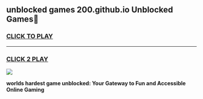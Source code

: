 
## unblocked games 200.github.io Unblocked Games👋
<h3>
<a href="https://premium.freeplayer.one?title=unblocked_games_200.github.io&ref=16F">CLICK TO PLAY</a></h3>
<hr>

<h3>
<a href="https://premium.freeplayer.one?title=unblocked_games_200.github.io&ref=16F">CLICK 2 PLAY</a>
  
</h3>

<a href="https://premium.freeplayer.one?title=unblocked_games_200.github.io&ref=16F/"><img src="https://clearcache.store/games.png"></a>


**worlds hardest game unblocked: Your Gateway to Fun and Accessible Online Gaming**
